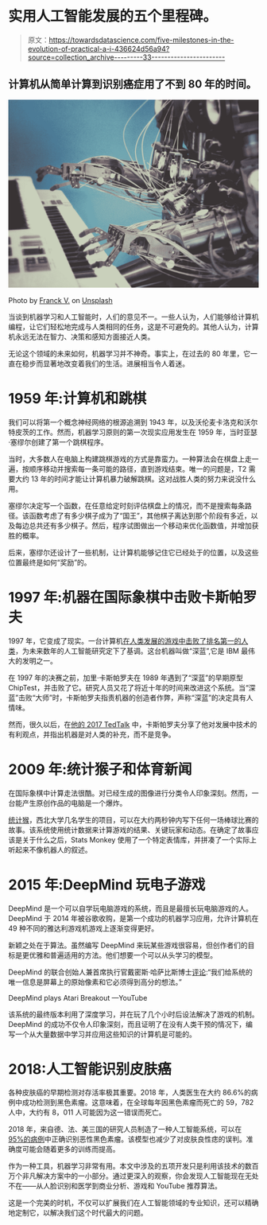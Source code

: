 # 实用人工智能发展的五个里程碑。

> 原文：<https://towardsdatascience.com/five-milestones-in-the-evolution-of-practical-a-i-436624d56a94?source=collection_archive---------33----------------------->

## 计算机从简单计算到识别癌症用了不到 80 年的时间。

![](img/6d4a442d8a8ae80a9e53753d062f30ce.png)

Photo by [Franck V.](https://unsplash.com/@franckinjapan?utm_source=medium&utm_medium=referral) on [Unsplash](https://unsplash.com?utm_source=medium&utm_medium=referral)

当谈到机器学习和人工智能时，人们的意见不一。一些人认为，人们能够给计算机编程，让它们轻松地完成与人类相同的任务，这是不可避免的。其他人认为，计算机永远无法在智力、决策和感知方面接近人类。

无论这个领域的未来如何，机器学习并不神奇。事实上，在过去的 80 年里，它一直在稳步而显著地改变着我们的生活。进展相当令人着迷。

# 1959 年:计算机和跳棋

我们可以将第一个概念神经网络的根源追溯到 1943 年，以及沃伦麦卡洛克和沃尔特皮茨的工作。然而，机器学习原则的第一次现实应用发生在 1959 年，当时亚瑟·塞缪尔创建了第一个跳棋程序。

当时，大多数人在电脑上构建跳棋游戏的方式是靠蛮力。一种算法会在棋盘上走一遍，按顺序移动并搜索每一条可能的路径，直到游戏结束。唯一的问题是，T2 需要大约 13 年的时间才能让计算机暴力破解跳棋。这对战胜人类的努力来说没什么用。

塞缪尔决定写一个函数，在任意给定时刻评估棋盘上的情况，而不是搜索每条路径。该函数考虑了有多少棋子成为了“国王”，其他棋子离达到那个阶段有多近，以及每边总共还有多少棋子。然后，程序试图做出一个移动来优化函数值，并增加获胜的概率。

后来，塞缪尔还设计了一些机制，让计算机能够记住它已经处于的位置，以及这些位置最终是如何“奖励”的。

# 1997 年:机器在国际象棋中击败卡斯帕罗夫

1997 年，它变成了现实。一台计算机[在人类发展的游戏中击败了排名第一的人类](https://interestingengineering.com/deep-blue-vs-kasparov-the-historic-contest-that-sparked-the-ai-revolution)，为未来数年的人工智能研究定下了基调。这台机器叫做“深蓝”,它是 IBM 最伟大的发明之一。

在 1997 年的决赛之前，加里·卡斯帕罗夫在 1989 年遇到了“深蓝”的早期原型 ChipTest，并击败了它。研究人员又花了将近十年的时间来改进这个系统。当“深蓝”击败“大师”时，卡斯帕罗夫指责机器的创造者作弊，声称“深蓝”的决定具有人情味。

然而，很久以后，在[他的 2017 TedTalk](https://www.youtube.com/watch?v=NP8xt8o4_5Q) 中，卡斯帕罗夫分享了他对发展中技术的有利观点，并指出机器是对人类的补充，而不是竞争。

# 2009 年:统计猴子和体育新闻

在国际象棋中计算走法很酷。对已经生成的图像进行分类令人印象深刻。然而，一台能产生原创作品的电脑是一个爆炸。

[统计猴](https://mediadecoder.blogs.nytimes.com/2009/10/19/the-robots-are-coming-oh-theyre-here/)，西北大学几名学生的项目，可以在大约两秒钟内写下任何一场棒球比赛的故事。该系统使用统计数据来计算游戏的结果、关键玩家和动态。在确定了故事应该是关于什么之后，Stats Monkey 使用了一个特定表情库，并拼凑了一个实际上听起来不像机器人的叙述。

# 2015 年:DeepMind 玩电子游戏

DeepMind 是一个可以自学玩电脑游戏的系统，而且是最擅长玩电脑游戏的人。DeepMind 于 2014 年被谷歌收购，是第一个成功的机器学习应用，允许计算机在 49 种不同的雅达利游戏机游戏上逐渐变得更好。

新颖之处在于算法。虽然编写 DeepMind 来玩某些游戏很容易，但创作者们的目标是更优雅和普遍适用的方法。他们想要一个可以从头学习的模型。

DeepMind 的联合创始人兼首席执行官戴密斯·哈萨比斯博士[评论](https://www.bbc.co.uk/news/science-environment-31623427):“我们给系统的唯一信息是屏幕上的原始像素和它必须得到高分的想法。”

DeepMind plays Atari Breakout —YouTube

该系统的最终版本利用了深度学习，并在玩了几个小时后设法解决了游戏的机制。DeepMind 的成功不仅令人印象深刻，而且证明了在没有人类干预的情况下，编写一个从大量数据中学习并应用这些知识的计算机是可能的。

# 2018:人工智能识别皮肤癌

各种皮肤癌的早期检测对存活率极其重要。2018 年，人类医生在大约 86.6%的病例中成功检测到黑色素瘤。这意味着，在全球每年因黑色素瘤而死亡的 59，782 人中，大约有 8，011 人可能因为这一错误而死亡。

2018 年，来自德、法、美三国的研究人员制造了一种人工智能系统，可以在 [95%的病例](https://www.theguardian.com/society/2018/may/29/skin-cancer-computer-learns-to-detect-skin-cancer-more-accurately-than-a-doctor)中正确识别恶性黑色素瘤。该模型也减少了对皮肤良性痣的误判。准确度可能会随着更多的训练而提高。

作为一种工具，机器学习非常有用。本文中涉及的五项开发只是利用该技术的数百万个非凡解决方案中的一小部分。通过更深入的观察，你会发现人工智能现在无处不在——从人脸识别和医学到商业分析、游戏和 YouTube 推荐算法。

这是一个完美的时机，不仅可以扩展我们在人工智能领域的专业知识，还可以精确地定制它，以解决我们这个时代最大的问题。
